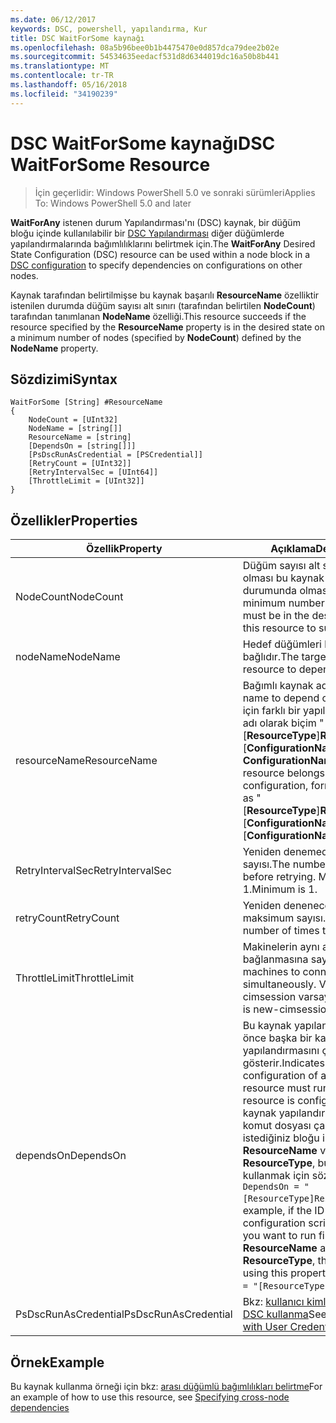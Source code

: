 ```yaml
---
ms.date: 06/12/2017
keywords: DSC, powershell, yapılandırma, Kur
title: DSC WaitForSome kaynağı
ms.openlocfilehash: 08a5b96bee0b1b4475470e0d857dca79dee2b02e
ms.sourcegitcommit: 54534635eedacf531d8d6344019dc16a50b8b441
ms.translationtype: MT
ms.contentlocale: tr-TR
ms.lasthandoff: 05/16/2018
ms.locfileid: "34190239"
---
```

# <a name="dsc-waitforsome-resource"></a><span data-ttu-id="a8a43-103">DSC WaitForSome kaynağı</span><span class="sxs-lookup"><span data-stu-id="a8a43-103">DSC WaitForSome Resource</span></span>

> <span data-ttu-id="a8a43-104">İçin geçerlidir: Windows PowerShell 5.0 ve sonraki sürümleri</span><span class="sxs-lookup"><span data-stu-id="a8a43-104">Applies To: Windows PowerShell 5.0 and later</span></span>

<span data-ttu-id="a8a43-105">**WaitForAny** istenen durum Yapılandırması'nı (DSC) kaynak, bir düğüm bloğu içinde kullanılabilir bir [DSC Yapılandırması](configurations.md) diğer düğümlerde yapılandırmalarında bağımlılıklarını belirtmek için.</span><span class="sxs-lookup"><span data-stu-id="a8a43-105">The **WaitForAny** Desired State Configuration (DSC) resource can be used within a node block in a [DSC configuration](configurations.md) to specify dependencies on configurations on other nodes.</span></span>

<span data-ttu-id="a8a43-106">Kaynak tarafından belirtilmişse bu kaynak başarılı **ResourceName** özelliktir istenilen durumda düğüm sayısı alt sınırı (tarafından belirtilen **NodeCount**) tarafından tanımlanan **NodeName**  özelliği.</span><span class="sxs-lookup"><span data-stu-id="a8a43-106">This resource succeeds if the resource specified by the **ResourceName** property is in the desired state on a minimum number of nodes (specified by **NodeCount**) defined by the **NodeName** property.</span></span>


## <a name="syntax"></a><span data-ttu-id="a8a43-107">Sözdizimi</span><span class="sxs-lookup"><span data-stu-id="a8a43-107">Syntax</span></span>

```
WaitForSome [String] #ResourceName
{
    NodeCount = [UInt32]
    NodeName = [string[]]
    ResourceName = [string]
    [DependsOn = [string[]]]
    [PsDscRunAsCredential = [PSCredential]]
    [RetryCount = [UInt32]]
    [RetryIntervalSec = [UInt64]]
    [ThrottleLimit = [UInt32]]
}
```

## <a name="properties"></a><span data-ttu-id="a8a43-108">Özellikler</span><span class="sxs-lookup"><span data-stu-id="a8a43-108">Properties</span></span>

|  <span data-ttu-id="a8a43-109">Özellik</span><span class="sxs-lookup"><span data-stu-id="a8a43-109">Property</span></span>  |  <span data-ttu-id="a8a43-110">Açıklama</span><span class="sxs-lookup"><span data-stu-id="a8a43-110">Description</span></span>   |
|---|---|
| <span data-ttu-id="a8a43-111">NodeCount</span><span class="sxs-lookup"><span data-stu-id="a8a43-111">NodeCount</span></span>| <span data-ttu-id="a8a43-112">Düğüm sayısı alt sınırı başarılı olması bu kaynak için istenen durumunda olması gerekir.</span><span class="sxs-lookup"><span data-stu-id="a8a43-112">The minimum number of nodes that must be in the desired state for this resource to succeed.</span></span>|
| <span data-ttu-id="a8a43-113">nodeName</span><span class="sxs-lookup"><span data-stu-id="a8a43-113">NodeName</span></span>| <span data-ttu-id="a8a43-114">Hedef düğümleri kaynağın bağlıdır.</span><span class="sxs-lookup"><span data-stu-id="a8a43-114">The target nodes of the resource to depend on.</span></span>|
| <span data-ttu-id="a8a43-115">resourceName</span><span class="sxs-lookup"><span data-stu-id="a8a43-115">ResourceName</span></span>| <span data-ttu-id="a8a43-116">Bağımlı kaynak adı.</span><span class="sxs-lookup"><span data-stu-id="a8a43-116">The resource name to depend on.</span></span> <span data-ttu-id="a8a43-117">Bu kaynak için farklı bir yapılandırma aitse, adı olarak biçim "[__ResourceType__]__ResourceName__:: [__ConfigurationName__]:: [ __ConfigurationName__] "</span><span class="sxs-lookup"><span data-stu-id="a8a43-117">If this resource belongs to a different configuration, format the name as "[__ResourceType__]__ResourceName__::[__ConfigurationName__]::[__ConfigurationName__]"</span></span>|
| <span data-ttu-id="a8a43-118">RetryIntervalSec</span><span class="sxs-lookup"><span data-stu-id="a8a43-118">RetryIntervalSec</span></span>| <span data-ttu-id="a8a43-119">Yeniden denemeden önce saniye sayısı.</span><span class="sxs-lookup"><span data-stu-id="a8a43-119">The number of seconds before retrying.</span></span> <span data-ttu-id="a8a43-120">Minimum is 1.</span><span class="sxs-lookup"><span data-stu-id="a8a43-120">Minimum is 1.</span></span>|
| <span data-ttu-id="a8a43-121">retryCount</span><span class="sxs-lookup"><span data-stu-id="a8a43-121">RetryCount</span></span>| <span data-ttu-id="a8a43-122">Yeniden deneneceğini maksimum sayısı.</span><span class="sxs-lookup"><span data-stu-id="a8a43-122">The maximum number of times to retry.</span></span>|
| <span data-ttu-id="a8a43-123">ThrottleLimit</span><span class="sxs-lookup"><span data-stu-id="a8a43-123">ThrottleLimit</span></span>| <span data-ttu-id="a8a43-124">Makinelerin aynı anda bağlanmasına sayısı.</span><span class="sxs-lookup"><span data-stu-id="a8a43-124">Number of machines to connect simultaneously.</span></span> <span data-ttu-id="a8a43-125">Varsayılan yeni-cimsession varsayılandır.</span><span class="sxs-lookup"><span data-stu-id="a8a43-125">Default is new-cimsession default.</span></span>|
| <span data-ttu-id="a8a43-126">dependsOn</span><span class="sxs-lookup"><span data-stu-id="a8a43-126">DependsOn</span></span> | <span data-ttu-id="a8a43-127">Bu kaynak yapılandırılmadan önce başka bir kaynak yapılandırmasını çalıştırmalısınız gösterir.</span><span class="sxs-lookup"><span data-stu-id="a8a43-127">Indicates that the configuration of another resource must run before this resource is configured.</span></span> <span data-ttu-id="a8a43-128">Örneğin, kaynak yapılandırması Kimliğini komut dosyası çalıştırmak istediğiniz bloğu ilk ise __ResourceName__ ve türünü __ResourceType__, bu özelliği kullanmak için sözdizimi `DependsOn = "[ResourceType]ResourceName"`.</span><span class="sxs-lookup"><span data-stu-id="a8a43-128">For example, if the ID of the resource configuration script block that you want to run first is __ResourceName__ and its type is __ResourceType__, the syntax for using this property is `DependsOn = "[ResourceType]ResourceName"`.</span></span>|
| <span data-ttu-id="a8a43-129">PsDscRunAsCredential</span><span class="sxs-lookup"><span data-stu-id="a8a43-129">PsDscRunAsCredential</span></span> | <span data-ttu-id="a8a43-130">Bkz: [kullanıcı kimlik bilgileriyle DSC kullanma](https://docs.microsoft.com/powershell/dsc/runasuser)</span><span class="sxs-lookup"><span data-stu-id="a8a43-130">See [Using DSC with User Credentials](https://docs.microsoft.com/powershell/dsc/runasuser)</span></span> |


## <a name="example"></a><span data-ttu-id="a8a43-131">Örnek</span><span class="sxs-lookup"><span data-stu-id="a8a43-131">Example</span></span>

<span data-ttu-id="a8a43-132">Bu kaynak kullanma örneği için bkz: [arası düğümlü bağımlılıkları belirtme](crossNodeDependencies.md)</span><span class="sxs-lookup"><span data-stu-id="a8a43-132">For an example of how to use this resource, see [Specifying cross-node dependencies](crossNodeDependencies.md)</span></span>